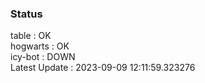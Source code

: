 ### Status


table : OK  
hogwarts : OK  
icy-bot : DOWN  
Latest Update : 2023-09-09 12:11:59.323276
